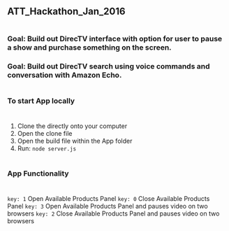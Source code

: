 ## ATT_Hackathon_Jan_2016
# 
### Goal: Build out DirecTV interface with option for user to pause a show and purchase something on the screen.
### Goal: Build out DirecTV search using voice commands and conversation with Amazon Echo.
#
### To start App locally
#
1. Clone the directly onto your computer
2. Open the clone file
3. Open the build file within the App folder
4. Run: `node server.js`
#
### App Functionality
#
`key: 1` Open Available Products Panel
`key: 0` Close Available Products Panel
`key: 3` Open Available Products Panel and pauses video on two browsers
`key: 2` Close Available Products Panel and pauses video on two browsers